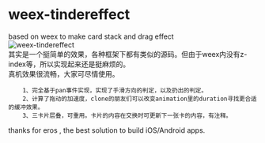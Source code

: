 # weex-tindereffect
based on weex to make card stack and drag effect  
![weex-tindereffect](weex-tantan.gif)  
其实是一个挺简单的效果，各种框架下都有类似的源码。但由于weex内没有z-index等，所以实现起来还是挺麻烦的。    
真机效果很流畅，大家可尽情使用。

		1、完全基于pan事件实现，实现了手滑方向的判定，以及扔出的判定。
		2、计算了拖动的加速度，clone的朋友们可以改变animation里的duration寻找更合适的缓冲效果。
		3、三卡片层叠，可重用。卡片的内容在交换时可更新下一张卡的内容，有注释。

thanks for eros , the best solution to build iOS/Android apps.